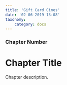 ```yaml
---
title: 'Gift Card Cines'
date: '02-06-2019 13:08'
taxonomy:
    category: docs
---
```


### Chapter Number

# Chapter Title

Chapter description.